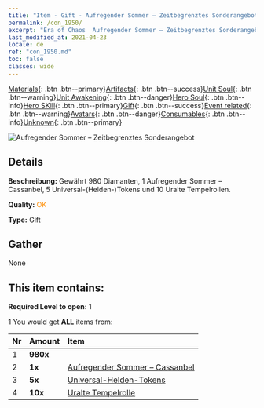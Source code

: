 ```yaml
---
title: "Item - Gift - Aufregender Sommer – Zeitbegrenztes Sonderangebot"
permalink: /con_1950/
excerpt: "Era of Chaos  Aufregender Sommer – Zeitbegrenztes Sonderangebot"
last_modified_at: 2021-04-23
locale: de
ref: "con_1950.md"
toc: false
classes: wide
---
```

 [Materials](/ItemsDE/){: .btn .btn--primary}[Artifacts](/ItemsDE/Artifacts/){: .btn .btn--success}[Unit Soul](/ItemsDE/UnitSoul/){: .btn .btn--warning}[Unit Awakening](/ItemsDE/UnitAwakening/){: .btn .btn--danger}[Hero Soul](/ItemsDE/HeroSoul/){: .btn .btn--info}[Hero SKill](/ItemsDE/HeroSkill/){: .btn .btn--primary}[Gift](/ItemsDE/Gift/){: .btn .btn--success}[Event related](/ItemsDE/Events/){: .btn .btn--warning}[Avatars](/ItemsDE/Avatars/){: .btn .btn--danger}[Consumables](/ItemsDE/Consumables/){: .btn .btn--info}[Unknown](/ItemsDE/Unknown/){: .btn .btn--primary}

 ![Aufregender Sommer – Zeitbegrenztes Sonderangebot](/images/t/i_907574.png)

## Details
 **Beschreibung:** Gewährt 980 Diamanten, 1 Aufregender Sommer – Cassanbel, 5 Universal-(Helden-)Tokens und 10 Uralte Tempelrollen.

 **Quality:** <span style="color: #FF8C00">OK</span>

 **Type:** Gift

## Gather

  None

## This item contains:

 **Required Level to open:** 1

 1 You would get **ALL** items  from:

  | Nr | Amount |     Item    |
  |:---|:-------|:------------|
  | 1 |  **980x** | <i class="fas fa-gem"/> |  | 
  | 2 |  **1x** | [Aufregender Sommer – Cassanbel](/ItemsDE/con_1080/) |  | 
  | 3 |  **5x** | [Universal-Helden-Tokens](/ItemsDE/her_358/) |  | 
  | 4 |  **10x** | [Uralte Tempelrolle](/ItemsDE/con_697/) |  | 
